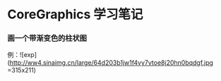 # CoreGraphics 学习笔记
### 画一个带渐变色的柱状图
例：![exp](http://ww4.sinaimg.cn/large/64d203b1jw1f4vy7vtoe8j20hn0bqdgf.jpg =315x211)
